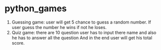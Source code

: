 # python_games
1. Guessing game: user will get 5 chance to guess a random number.
If user guess the number he wins if not he loses.
2. Quiz game: there are 10 question user has to input there name and also he has to answer all the question 
And in the end user will get his total score.
